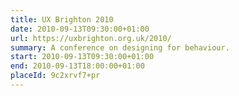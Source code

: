 ```yaml
---
title: UX Brighton 2010
date: 2010-09-13T09:30:00+01:00
url: https://uxbrighton.org.uk/2010/
summary: A conference on designing for behaviour.
start: 2010-09-13T09:30:00+01:00
end: 2010-09-13T18:00:00+01:00
placeId: 9c2xrvf7+pr
---
```

